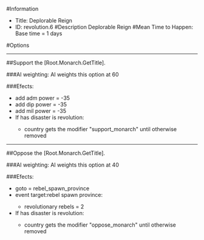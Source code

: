 #Information
 - Title: Deplorable Reign
 - ID: revolution.6
#Description
Deplorable Reign
#Mean Time to Happen:
Base time = 1 days

#Options

___
##Support the [Root.Monarch.GetTitle].

###AI weighting:
AI weights this option at 60


###Efects:<ul><li>add adm power = -35</li><li>add dip power = -35</li><li>add mil power = -35</li><li>If has disaster is revolution:</li><ul><li>country gets the modifier "support_monarch" until otherwise removed</li></ul></ul>

___
##Oppose the [Root.Monarch.GetTitle].

###AI weighting:
AI weights this option at 40


###Efects:<ul><li>goto = rebel_spawn_province</li><li>event target:rebel spawn province:</li><ul><li>revolutionary rebels = 2</li></ul><li>If has disaster is revolution:</li><ul><li>country gets the modifier "oppose_monarch" until otherwise removed</li></ul></ul>
